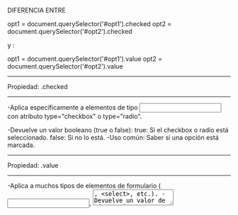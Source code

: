 DIFERENCIA ENTRE

opt1 = document.querySelector('#opt1').checked
opt2 = document.querySelector('#opt2').checked

y :

opt1 = document.querySelector('#opt1').value
opt2 = document.querySelector('#opt2').value

---

Propiedad: .checked

---

-Aplica específicamente a elementos de tipo <input> con atributo type="checkbox" o type="radio".

-Devuelve un valor booleano (true o false):
true: Si el checkbox o radio está seleccionado.
false: Si no lo está.
-Uso común: Saber si una opción está marcada.

---

Propiedad: .value

---

-Aplica a muchos tipos de elementos de formulario (<input>, <textarea>, <select>, etc.).
-Devuelve un valor de tipo string que representa lo que contiene el campo de entrada:
-Para <input type="text">, devuelve el texto ingresado.
-Para <input type="checkbox"> o <input type="radio">, devuelve el valor del atributo value (que puedes definir en el HTML), pero no indica si está seleccionado o no.
-Uso común: Obtener el contenido o valor asignado al elemento.
